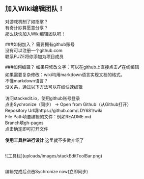 ## 加入Wiki编辑团队！
对游戏机制了如指掌？<br>
有奇计妙算愿意分享？<br>
那么快快加入Wiki编辑团队吧！<br>

###如何加入？
需要拥有github账号<br>
没有可以注册一个github.com<br>
联系FUZE将你添加为项目成员<br>

###如何编辑？
如果只修改文字：可以在github上直接点击🖊在线编辑<br>
如果需要复杂修改：wiki均用markdown语言实现文档的格式。<br>
不懂markdown语言？<br>
没关系，通过以下方法可以在线快速编辑<br>
<br>
访问stackedit.io，使用github账号登录<br>
点击Sychronize（同步） -> Open from Github（从Github打开）<br>
Repository Url填https://github.com/LDY681/wiki<br>
File Path填要编辑的文件：例如README.md<br>
Branch填gh-pages<br>
点击确定即可打开文件<br>
<br>
**使用工具栏进行设计** 这里就不多做介绍了<br>

<br>
![工具栏](uploads/images/stackEditToolBar.png)<br>
<br>

编辑完成后点击Sychronize now(立即同步)<br>
